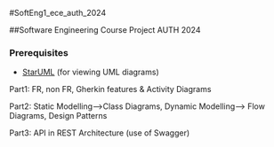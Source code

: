 #SoftEng1_ece_auth_2024

##Software Engineering Course Project AUTH 2024

### Prerequisites
- [StarUML](https://staruml.io/) (for viewing UML diagrams)

  
Part1: FR, non FR, Gherkin features & Activity Diagrams

Part2: Static Modelling-->Class Diagrams, Dynamic Modelling--> Flow Diagrams, Design Patterns

Part3: API in REST Architecture (use of Swagger)



